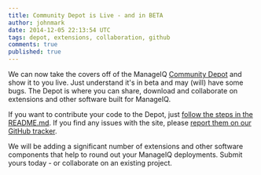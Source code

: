 ```yaml
---
title: Community Depot is Live - and in BETA
author: johnmark
date: 2014-12-05 22:13:54 UTC
tags: depot, extensions, collaboration, github
comments: true
published: true
---
```


We can now take the covers off of the ManageIQ [Community Depot](/depot) and show it to you live. Just understand it's in beta and may (will) have some bugs. The Depot is where you can share, download and collaborate on extensions and other software built for ManageIQ.

If you want to contribute your code to the Depot, just [follow the steps in the README.md](https://github.com/manageiq/manageiq_depot). If you find any issues with the site, please [report them on our GitHub tracker](https://github.com/manageiq/manageiq_depot/issues). 

We will be adding a significant number of extensions and other software components that help to round out your ManageIQ deployments. Submit yours today - or collaborate on an existing project. 